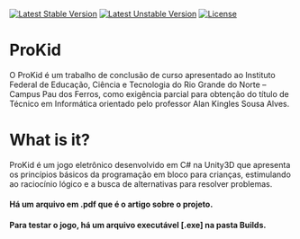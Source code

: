 [![Latest Stable Version](https://poser.pugx.org/unity/support/v/stable)](https://packagist.org/packages/unity/support)
[![Latest Unstable Version](https://poser.pugx.org/unity/support/v/unstable)](https://packagist.org/packages/unity/support)
[![License](https://poser.pugx.org/unity/support/license)](https://packagist.org/packages/unity/support)



# ProKid
<p>
O ProKid é um trabalho de conclusão de curso apresentado ao Instituto Federal de Educação, Ciência e Tecnologia do Rio Grande do Norte – Campus Pau dos Ferros, como exigência parcial para obtenção do título de Técnico em Informática orientado pelo professor Alan Kingles Sousa Alves.
</p>

# What is it?
<p>
ProKid é um jogo eletrônico desenvolvido em C# na Unity3D  que apresenta os princípios básicos da programação em bloco para crianças, estimulando ao raciocínio lógico e a busca de alternativas para resolver problemas.
</p>

#### Há um arquivo em .pdf que é o artigo sobre o projeto.

#### Para testar o jogo, há um arquivo executável [.exe] na pasta Builds. 
